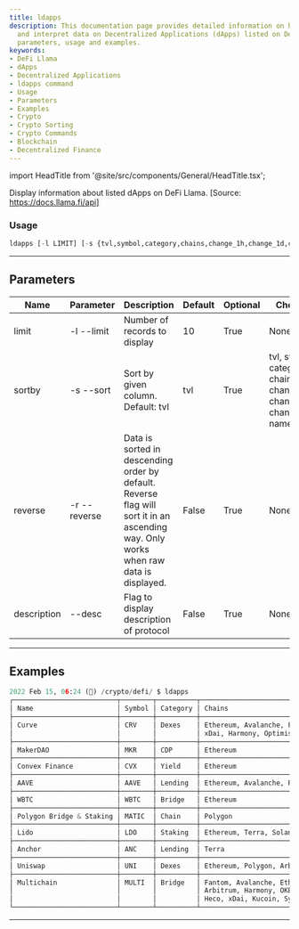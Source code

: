 ```yaml
---
title: ldapps
description: This documentation page provides detailed information on how to display
  and interpret data on Decentralized Applications (dApps) listed on DeFi Llama including
  parameters, usage and examples.
keywords:
- DeFi Llama
- dApps
- Decentralized Applications
- ldapps command
- Usage
- Parameters
- Examples
- Crypto
- Crypto Sorting
- Crypto Commands
- Blockchain
- Decentralized Finance
---
```


import HeadTitle from '@site/src/components/General/HeadTitle.tsx';

<HeadTitle title="crypto /defi/ldapps - Reference | OpenBB Terminal Docs" />

Display information about listed dApps on DeFi Llama. [Source: https://docs.llama.fi/api]

### Usage

```python wordwrap
ldapps [-l LIMIT] [-s {tvl,symbol,category,chains,change_1h,change_1d,change_7d,name}] [-r] [--desc]
```

---

## Parameters

| Name | Parameter | Description | Default | Optional | Choices |
| ---- | --------- | ----------- | ------- | -------- | ------- |
| limit | -l  --limit | Number of records to display | 10 | True | None |
| sortby | -s  --sort | Sort by given column. Default: tvl | tvl | True | tvl, symbol, category, chains, change_1h, change_1d, change_7d, name |
| reverse | -r  --reverse | Data is sorted in descending order by default. Reverse flag will sort it in an ascending way. Only works when raw data is displayed. | False | True | None |
| description | --desc | Flag to display description of protocol | False | True | None |


---

## Examples

```python
2022 Feb 15, 06:24 (🦋) /crypto/defi/ $ ldapps
┌──────────────────────────┬────────┬──────────┬──────────────────────────────────────────────────┬───────────────┬───────────────┬───────────────┬──────────┐
│ Name                     │ Symbol │ Category │ Chains                                           │ Change 1H (%) │ Change 1D (%) │ Change 7D (%) │ TVL ($)  │
├──────────────────────────┼────────┼──────────┼──────────────────────────────────────────────────┼───────────────┼───────────────┼───────────────┼──────────┤
│ Curve                    │ CRV    │ Dexes    │ Ethereum, Avalanche, Fantom, Polygon, Arbitrum,  │ 0.00          │ 1.26          │ 1.24          │ 19.752 B │
│                          │        │          │ xDai, Harmony, Optimism                          │               │               │               │          │
├──────────────────────────┼────────┼──────────┼──────────────────────────────────────────────────┼───────────────┼───────────────┼───────────────┼──────────┤
│ MakerDAO                 │ MKR    │ CDP      │ Ethereum                                         │ 0.00          │ 4.68          │ -0.35         │ 17.551 B │
├──────────────────────────┼────────┼──────────┼──────────────────────────────────────────────────┼───────────────┼───────────────┼───────────────┼──────────┤
│ Convex Finance           │ CVX    │ Yield    │ Ethereum                                         │ -0.00         │ 1.98          │ 0.40          │ 13.657 B │
├──────────────────────────┼────────┼──────────┼──────────────────────────────────────────────────┼───────────────┼───────────────┼───────────────┼──────────┤
│ AAVE                     │ AAVE   │ Lending  │ Ethereum, Avalanche, Polygon                     │ 0.00          │ 3.06          │ -0.02         │ 13.597 B │
├──────────────────────────┼────────┼──────────┼──────────────────────────────────────────────────┼───────────────┼───────────────┼───────────────┼──────────┤
│ WBTC                     │ WBTC   │ Bridge   │ Ethereum                                         │ 0.13          │ 5.03          │ 1.06          │ 11.633 B │
├──────────────────────────┼────────┼──────────┼──────────────────────────────────────────────────┼───────────────┼───────────────┼───────────────┼──────────┤
│ Polygon Bridge & Staking │ MATIC  │ Chain    │ Polygon                                          │ 0.00          │ -1.84         │ 1.42          │ 10.344 B │
├──────────────────────────┼────────┼──────────┼──────────────────────────────────────────────────┼───────────────┼───────────────┼───────────────┼──────────┤
│ Lido                     │ LDO    │ Staking  │ Ethereum, Terra, Solana                          │ 0.00          │ 8.70          │ 0.42          │ 9.626 B  │
├──────────────────────────┼────────┼──────────┼──────────────────────────────────────────────────┼───────────────┼───────────────┼───────────────┼──────────┤
│ Anchor                   │ ANC    │ Lending  │ Terra                                            │ -0.00         │ 5.25          │ 5.51          │ 8.401 B  │
├──────────────────────────┼────────┼──────────┼──────────────────────────────────────────────────┼───────────────┼───────────────┼───────────────┼──────────┤
│ Uniswap                  │ UNI    │ Dexes    │ Ethereum, Polygon, Arbitrum, Optimism            │ 0.78          │ 5.38          │ 0.13          │ 7.652 B  │
├──────────────────────────┼────────┼──────────┼──────────────────────────────────────────────────┼───────────────┼───────────────┼───────────────┼──────────┤
│ Multichain               │ MULTI  │ Bridge   │ Fantom, Avalanche, Ethereum, Binance, Moonriver, │ 0.00          │ 3.05          │ -5.37         │ 7.305 B  │
│                          │        │          │ Arbitrum, Harmony, OKExChain, Polygon, Telos,    │               │               │               │          │
│                          │        │          │ Heco, xDai, Kucoin, Syscoin                      │               │               │               │          │
└──────────────────────────┴────────┴──────────┴──────────────────────────────────────────────────┴───────────────┴───────────────┴───────────────┴──────────┘
```
---
